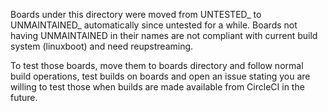 Boards under this directory were moved from UNTESTED_ to UNMAINTAINED_ automatically since untested for a while.
Boards not having UNMAINTAINED in their names are not compliant with current build system (linuxboot) and need reupstreaming.

To test those boards, move them to boards directory and follow normal build operations, test builds on boards and open an issue stating you are willing to test those when builds are made available from CircleCI in the future.
